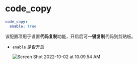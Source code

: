 # code_copy

```yaml
code_copy:
  enable: true
```

该配置项用于设置**代码复制**功能，开启后可**一键复制**代码到剪贴板。


- `enable` 是否开启


  ![Screen Shot 2022-10-02 at 10.09.54 AM](https://evan.beee.top/img/Screen%20Shot%202022-10-02%20at%2010.09.54%20AM.png)



